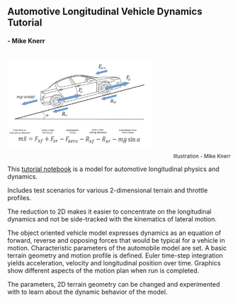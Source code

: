 ## Automotive Longitudinal Vehicle Dynamics Tutorial
#### - Mike Knerr 


#
<div>
<img src="longitudinal-car-v0.06.png" alt="car" width="65%"/>
<div align="right"><sub>Illustration - Mike Knerr</sub></div>
</div>


This [tutorial notebook](Longitudinal_Vehicle_Model.ipynb) is a model for automotive longitudinal physics and dynamics. 

Includes test scenarios for various 2-dimensional terrain and throttle profiles.

The reduction to 2D makes it easier to concentrate on the longitudinal dynamics 
and not be side-tracked with the kinematics of lateral motion.

The object oriented vehicle model expresses dynamics as an equation of forward, reverse
and opposing forces that would be typical for a vehicle in motion. Characteristic
parameters of the automobile model are set. A basic terrain geometry and motion profile is
defined. Euler time-step integration yields acceleration, velocity and longitudinal 
position over time. Graphics show different aspects of the motion plan when run is completed.

The parameters, 2D terrain geometry can be changed and experimented with to learn about 
the dynamic behavior of the model.








